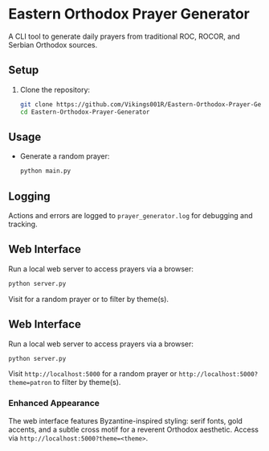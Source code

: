 
# Eastern Orthodox Prayer Generator

A CLI tool to generate daily prayers from traditional ROC, ROCOR, and Serbian Orthodox sources.

## Setup

1. Clone the repository:
   ```bash
   git clone https://github.com/Vikings001R/Eastern-Orthodox-Prayer-Generator.git
   cd Eastern-Orthodox-Prayer-Generator

## Usage

- Generate a random prayer:
  ```bash
  python main.py

## Logging

Actions and errors are logged to `prayer_generator.log` for debugging and tracking.

## Web Interface

Run a local web server to access prayers via a browser:
```bash
python server.py
```
Visit  for a random prayer or  to filter by theme(s).

## Web Interface

Run a local web server to access prayers via a browser:
```bash
python server.py
```
Visit `http://localhost:5000` for a random prayer or `http://localhost:5000?theme=patron` to filter by theme(s).

### Enhanced Appearance

The web interface features Byzantine-inspired styling: serif fonts, gold accents, and a subtle cross motif for a reverent Orthodox aesthetic. Access via `http://localhost:5000?theme=<theme>`.
